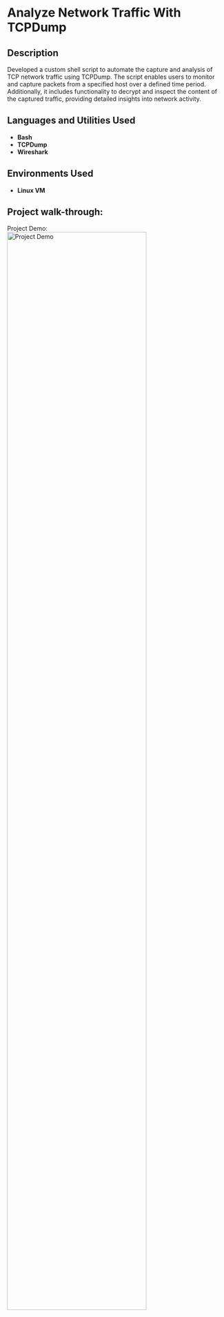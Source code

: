 <h1>Analyze Network Traffic With TCPDump</h1>

<h2>Description</h2>
Developed a custom shell script to automate the capture and analysis of TCP network traffic using TCPDump. The script enables users to monitor and capture packets from a specified host over a defined time period. Additionally, it includes functionality to decrypt and inspect the content of the captured traffic, providing detailed insights into network activity.
<br />


<h2>Languages and Utilities Used</h2>

- <b>Bash</b>
- <b>TCPDump</b>
- <b>Wireshark</b>

<h2>Environments Used </h2>

- <b>Linux VM</b>

<h2>Project walk-through:</h2>

<p align="left">
Project Demo: <br/>
<img src="https://i.imgur.com/ZJC4eVB.png" height="80%" width="80%" alt="Project Demo"/>
<br />
